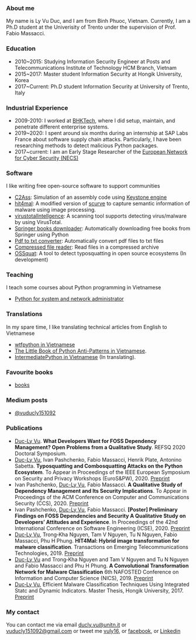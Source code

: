 ### About me

My name is Ly Vu Duc, and I am from Binh Phuoc, Vietnam. Currently, I am a Ph.D student at the Univerisity of Trento under the supervision of Prof. Fabio Massacci. 

### Education
* 2010~2015: Studying Information Security Engineer at Posts and Telecommunications Institute of Technology HCM Branch, Vietnam
* 2015~2017: Master student Information Security at Hongik University, Korea
* 2017~Current: Ph.D student Information Security at University of Trento, Italy  

### Industrial Experience
* 2009-2010: I worked at [BHKTech](https://bhk.vn/), where I did setup, maintain, and penetrate different enterprise systems.
* 2019~2020: I spent around six months during an internship at SAP Labs France about software supply chain attacks. Particularly, I have been researching methods to detect malicious Python packages. 
* 2017~current: I am an Early Stage Researcher of the [European Network for Cyber Security (NECS)](https://www.necs-project.eu)

### Software
I like writing free open-source software to support communities
* [C2Ass](https://github.com/lyvd/C2Ass): Simulation of an assembly code using [Keystone engine](https://www.keystone-engine.org/)
* [hit4mal](https://github.com/vuduclyunitn/image_based_malware_detection): A modified version of [scurve](https://github.com/cortesi/scurve) to capture semantic information of malware using image processing.
* [virustotalIntellgence](https://github.com/lyvd/virustotalIntellgence): A scanning tool supports detecting virus/malware by using VirusTotal.
* [Springer books downloader](https://colab.research.google.com/drive/1iWB0jiwFGP3mWXj9lDyugg3OcA6jKpU_): Automatically downloading free books from Springer using Python
* [Pdf to txt converter](https://colab.research.google.com/drive/1OqznFIgudxLjziTiBWLhFHRV4UNl3I-e): Automatically convert pdf files to txt files
* [Compressed file reader](https://colab.research.google.com/drive/15wwlGYN-1ScYu21rnNUiwSY_lb2KD38s): Read files in a compressed archive
* [OSSquat](https://github.com/lyvd/OSSquat): A tool to detect typosquatting in open source ecosystems (In development)

### Teaching
I teach some courses about Python programming in Vietnamese
* [Python for system and network administrator](https://github.com/lyvd/PythonClass)

### Translations
In my spare time, I like translating technical articles from English to Vietnamese
* [wtfpython in Vietnamese](https://github.com/vuduclyunitn/wtfptyhon-vi)
* [The Little Book of Python Anti-Patterns in Vietnamese](https://colab.research.google.com/github/vuduclyunitn/learning_python/blob/master/Anti_patterns.ipynb). 
* [IntermediatePython in Vietnamese](https://github.com/lyvd/intermediatePython-vi) (In translating).

### Favourite books
* [books](books.md)

### Medium posts
* [@vuducly151092](https://medium.com/@vuducly151092)

### Publications 

* <ins>Duc-Ly Vu</ins>. **What Developers Want for FOSS Dependency Management? Open Problems from a Qualitative Study**. REFSQ 2020 Doctoral Symposium. 
* <ins>Duc-Ly Vu</ins>, Ivan Pashchenko, Fabio Massacci, Henrik Plate, Antonino Sabetta. **Typosquatting and Combosquatting Attacks on the Python Ecosystem**. To Appear in Proceedings of the IEEE European Symposium on Security and Privacy Workshops (EuroS&PW), 2020. [Preprint](https://drive.google.com/file/d/1P1-zhNXrnzQrZTUZyDnG4qkHlmBZaYQb/view?usp=sharing)
* Ivan Pashchenko, <ins>Duc-Ly Vu</ins>, Fabio Massacci. **A Qualitative Study of Dependency Management and Its Security Implications**. To Appear in Proceedings of the ACM Conference on Computer and Communications Security (CCS), 2020. [Preprint](https://drive.google.com/file/d/1k4MacsYAJvaP9d0jH6LaDeXGg80w-AHz/view?usp=sharing)
* Ivan Pashchenko, <ins>Duc-Ly Vu</ins>, Fabio Massacci. **[Poster] Preliminary Findings on FOSS Dependencies and Security A Qualitative Study on Developers’ Attitudes and Experience**. In Proceedings of the 42nd International Conference on Software Engineering (ICSE), 2020. [Preprint](https://drive.google.com/file/d/1k4MacsYAJvaP9d0jH6LaDeXGg80w-AHz/view?usp=sharing)
* <ins>Duc‐Ly Vu</ins>, Trong‐Kha Nguyen, Tam V Nguyen, Tu N Nguyen, Fabio Massacci, Phu H Phung. **HIT4Mal: Hybrid image transformation for malware classification**. Transactions on Emerging Telecommunications Technologies, 2019. [Preprint](https://drive.google.com/file/d/1VQ1JmK6qzRRjS-Q-VHP4wJzst7fZBkaY/view?usp=sharing)
* <ins>Duc-Ly Vu</ins> and Trong‐Kha Nguyen and Tam V Nguyen and Tu N Nguyen and Fabio Massacci and Phu H Phung. **A Convolutional Transformation Network for Malware Classification** 6th NAFOSTED Conference on Information and Computer Science (NICS), 2019. [Preprint](https://drive.google.com/file/d/1OiLXE6VzaDZu30YynL_F8djr2auCQnJL/view?usp=sharing)
* <ins>Duc‐Ly Vu</ins>, Efficient Malware Classification Techniques Using Integrated Statc and Dynamic Indicators. Master Thesis, Hongik University, 2017. [Preprint](https://drive.google.com/file/d/1XV6AwfpHv4m87Bp0FrVaEWPg-yNZ1wT2/view?usp=sharing)
 
### My contact
You can contact me via email [ducly.vu@unitn.it](mailto:ducly.vu@unitn.it) or [vuducly151092@gmail.com](mailto:vuducly151092@gmail.com) or tweet me [vuly16](https://twitter.com/vuly16), or [facebook](https://www.facebook.com/vuly16/), or [Linkedin](https://www.linkedin.com/in/ly-vu-865b5819b/)
